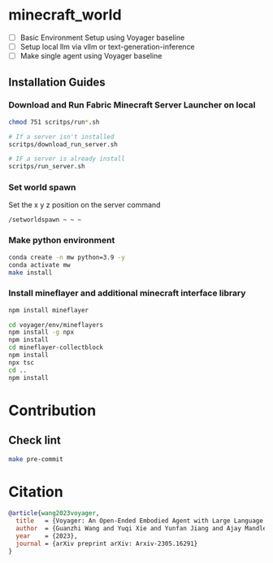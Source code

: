 # minecraft_world

- [ ] Basic Environment Setup using Voyager baseline
- [ ] Setup local llm via vllm or text-generation-inference
- [ ] Make single agent using Voyager baseline

## Installation Guides
### Download and Run Fabric Minecraft Server Launcher on local
```sh
chmod 751 scritps/run*.sh

# If a server isn't installed 
scritps/download_run_server.sh

# IF a server is already install 
scritps/run_server.sh
```
### Set world spawn
Set the x y z position on the server command
```
/setworldspawn ~ ~ ~
```
### Make python environment
```sh
conda create -n mw python=3.9 -y
conda activate mw
make install
```

### Install mineflayer and additional minecraft interface library
```sh
npm install mineflayer

cd voyager/env/mineflayers
npm install -g npx
npm install
cd mineflayer-collectblock
npm install
npx tsc
cd ..
npm install
```


# Contribution
## Check lint
```sh
make pre-commit
```

# Citation
```bibtex
@article{wang2023voyager,
  title   = {Voyager: An Open-Ended Embodied Agent with Large Language Models},
  author  = {Guanzhi Wang and Yuqi Xie and Yunfan Jiang and Ajay Mandlekar and Chaowei Xiao and Yuke Zhu and Linxi Fan and Anima Anandkumar},
  year    = {2023},
  journal = {arXiv preprint arXiv: Arxiv-2305.16291}
}
```
